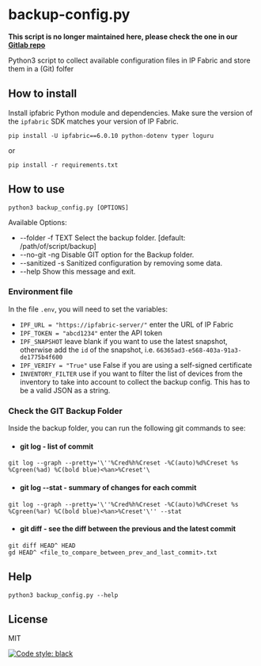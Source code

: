 # backup-config.py

**This script is no longer maintained here, please check the one in our [Gitlab repo](https://gitlab.com/ip-fabric/integrations/scripts/ipf-export-device-config)**

Python3 script to collect available configuration files in IP Fabric and store them in a (Git) folfer

## How to install

Install ipfabric Python module and dependencies. Make sure the version of the `ipfabric` SDK matches your version of IP Fabric.

```shell
pip install -U ipfabric==6.0.10 python-dotenv typer loguru
```

or

```shell
pip install -r requirements.txt
```

## How to use

```shell
python3 backup_config.py [OPTIONS]
```

Available Options:

* --folder     -f       TEXT  Select the backup folder. [default: /path/of/script/backup]
* --no-git     -ng            Disable GIT option for the Backup folder.
* --sanitized  -s             Sanitized configuration by removing some data.
* --help                      Show this message and exit.

### Environment file

In the file `.env`, you will need to set the variables:

* `IPF_URL = "https://ipfabric-server/"` enter the URL of IP Fabric
* `IPF_TOKEN = "abcd1234"` enter the API token
* `IPF_SNAPSHOT` leave blank if you want to use the latest snapshot, otherwise add the `id` of the snapshot, i.e. `66365ad3-e568-403a-91a3-de1775b4f600`
* `IPF_VERIFY = "True"` use False if you are using a self-signed certificate
* `INVENTORY_FILTER` use if you want to filter the list of devices from the inventory to take into account to collect the backup config. This has to be a valid JSON as a string.

### Check the GIT Backup Folder

Inside the backup folder, you can run the following git commands to see:

* #### git log - list of commit

```shell
git log --graph --pretty='\''%Cred%h%Creset -%C(auto)%d%Creset %s %Cgreen(%ad) %C(bold blue)<%an>%Creset'\
```

* #### git log --stat - summary of changes for each commit

```shell
git log --graph --pretty='\''%Cred%h%Creset -%C(auto)%d%Creset %s %Cgreen(%ar) %C(bold blue)<%an>%Creset'\'' --stat
```

* #### git diff - see the diff between the previous and the latest commit

```shell
git diff HEAD^ HEAD
gd HEAD^ <file_to_compare_between_prev_and_last_commit>.txt
```

## Help

```shell
python3 backup_config.py --help
```

## License

MIT

[![Code style: black](https://img.shields.io/badge/code%20style-black-000000.svg)](https://github.com/psf/black)

[//]: # (These are reference links used in the body of this note and get stripped out when the markdown processor does its job.)
